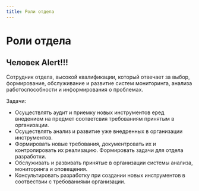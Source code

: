 ```yaml
---
title: Роли отдела
---
```


# Роли отдела
## Человек Alert!!!
Сотрудник отдела, высокой квалификации, который отвечает за выбор, формирование, обслуживание и развитие систем мониторинга, анализа работоспособности и информирования о проблемах.

Задачи:
* Осуществлять аудит и приемку новых инструментов еред внедением на предмет соответсвия требованиям принятым в организации.
* Осуществлять анализ и развитие уже внедренных в организации инструментов.
* Формировать новые требования, документровать их и контролировать их реализацию. Формировать задачи для отдела разработки.
* Обслуживать и развивать принятые в организации системы анализа, мониторинга и оповещения.
* Консультировать разработку при создании новых инструментов в соотвествии с требованиями организации.
